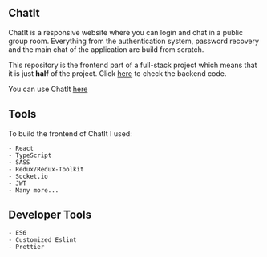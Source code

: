 ## ChatIt
ChatIt is a responsive website where you can login and chat in a public group room.
Everything from the authentication system, password recovery and the main chat of the application are build from scratch.

This repository is the frontend part of a full-stack project which means that it is just **half** of the project. Click [here](https://github.com/GakPower/ChatItReactBackend) to check the backend code.

You can use ChatIt [here](https://chatit.site)

## Tools
To build the frontend of ChatIt I used:

    - React
    - TypeScript
    - SASS
    - Redux/Redux-Toolkit
    - Socket.io
    - JWT
    - Many more...
    
## Developer Tools
    - ES6
    - Customized Eslint
    - Prettier
